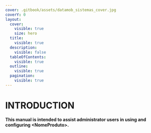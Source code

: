 ```yaml
---
cover: .gitbook/assets/datamob_sistemas_cover.jpg
coverY: 0
layout:
  cover:
    visible: true
    size: hero
  title:
    visible: true
  description:
    visible: false
  tableOfContents:
    visible: true
  outline:
    visible: true
  pagination:
    visible: true
---
```


# INTRODUCTION

**This manual is intended to assist administrator users in using and configuring \<NomeProduto>.**
